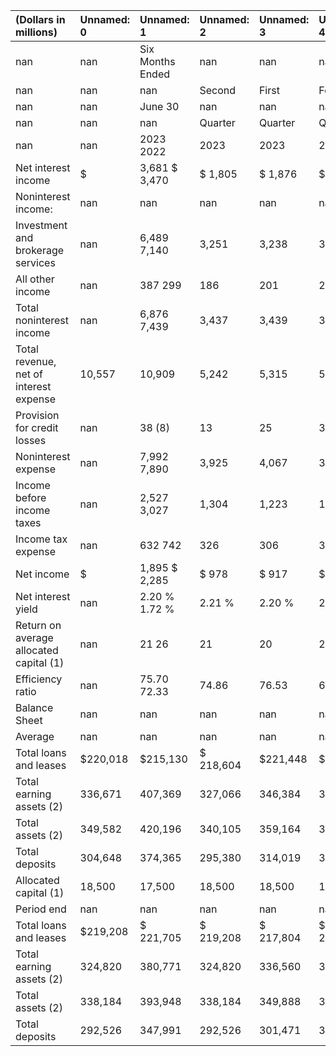 | (Dollars in millions)                   | Unnamed: 0   | Unnamed: 1       | Unnamed: 2   | Unnamed: 3   | Unnamed: 4   | Unnamed: 5   | Unnamed: 6   |
|:----------------------------------------|:-------------|:-----------------|:-------------|:-------------|:-------------|:-------------|:-------------|
| nan                                     | nan          | Six Months Ended | nan          | nan          | nan          | nan          | nan          |
| nan                                     | nan          | nan              | Second       | First        | Fourth       | Third        | Second       |
| nan                                     | nan          | June 30          | nan          | nan          | nan          | nan          | nan          |
| nan                                     | nan          | nan              | Quarter      | Quarter      | Quarter      | Quarter      | Quarter      |
| nan                                     | nan          | 2023 2022        | 2023         | 2023         | 2022         | 2022         | 2022         |
| Net interest income                     | $            | 3,681 $ 3,470    | $ 1,805      | $ 1,876      | $ 2,015      | $ 1,981      | $ 1,802      |
| Noninterest income:                     | nan          | nan              | nan          | nan          | nan          | nan          | nan          |
| Investment and brokerage services       | nan          | 6,489 7,140      | 3,251        | 3,238        | 3,166        | 3,255        | 3,486        |
| All other income                        | nan          | 387 299          | 186          | 201          | 229          | 193          | 145          |
| Total noninterest income                | nan          | 6,876 7,439      | 3,437        | 3,439        | 3,395        | 3,448        | 3,631        |
| Total revenue, net of interest expense  | 10,557       | 10,909           | 5,242        | 5,315        | 5,410        | 5,429        | 5,433        |
| Provision for credit losses             | nan          | 38 (8)           | 13           | 25           | 37           | 37           | 33           |
| Noninterest expense                     | nan          | 7,992 7,890      | 3,925        | 4,067        | 3,784        | 3,816        | 3,875        |
| Income before income taxes              | nan          | 2,527 3,027      | 1,304        | 1,223        | 1,589        | 1,576        | 1,525        |
| Income tax expense                      | nan          | 632 742          | 326          | 306          | 389          | 386          | 374          |
| Net income                              | $            | 1,895 $ 2,285    | $ 978        | $ 917        | $ 1,200      | $ 1,190      | $ 1,151      |
| Net interest yield                      | nan          | 2.20 % 1.72 %    | 2.21 %       | 2.20 %       | 2.29 %       | 2.12 %       | 1.82 %       |
| Return on average allocated capital (1) | nan          | 21 26            | 21           | 20           | 27           | 27           | 26           |
| Efficiency ratio                        | nan          | 75.70  72.33     | 74.86        | 76.53        | 69.96        | 70.28        | 71.34        |
| Balance Sheet                           | nan          | nan              | nan          | nan          | nan          | nan          | nan          |
| Average                                 | nan          | nan              | nan          | nan          | nan          | nan          | nan          |
| Total loans and leases                  | $220,018     | $215,130         | $ 218,604    | $221,448     | $225,094     | $223,734     | $ 219,277    |
| Total earning assets (2)                | 336,671      | 407,369          | 327,066      | 346,384      | 348,718      | 370,733      | 396,611      |
| Total assets (2)                        | 349,582      | 420,196          | 340,105      | 359,164      | 361,592      | 383,468      | 409,472      |
| Total deposits                          | 304,648      | 374,365          | 295,380      | 314,019      | 317,849      | 339,487      | 363,943      |
| Allocated capital (1)                   | 18,500       | 17,500           | 18,500       | 18,500       | 17,500       | 17,500       | 17,500       |
| Period end                              | nan          | nan              | nan          | nan          | nan          | nan          | nan          |
| Total loans and leases                  | $219,208     | $ 221,705        | $ 219,208    | $ 217,804    | $ 223,910    | $224,858     | $221,705     |
| Total earning assets (2)                | 324,820      | 380,771          | 324,820      | 336,560      | 355,461      | 357,434      | 380,771      |
| Total assets (2)                        | 338,184      | 393,948          | 338,184      | 349,888      | 368,893      | 370,790      | 393,948      |
| Total deposits                          | 292,526      | 347,991          | 292,526      | 301,471      | 323,899      | 324,859      | 347,991      |